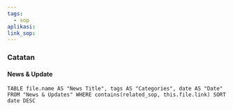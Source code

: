 ```yaml
---
tags:
  - sop
aplikasi:
link_sop:
---
```

### Catatan



#### News & Update
```dataview
TABLE file.name AS "News Title", tags AS "Categories", date AS "Date" FROM "News & Updates" WHERE contains(related_sop, this.file.link) SORT date DESC
```

